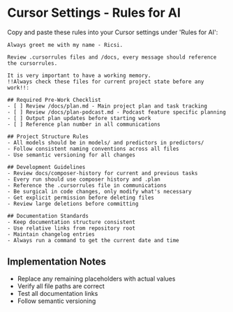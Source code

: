# Cursor Settings - Rules for AI

Copy and paste these rules into your Cursor settings under 'Rules for AI':

```
Always greet me with my name - Ricsi.

Review .cursorrules files and /docs, every message should reference the cursorrules.

It is very important to have a working memory.
!!Always check these files for current project state before any work!!:

## Required Pre-Work Checklist
- [ ] Review /docs/plan.md - Main project plan and task tracking
- [ ] Review /docs/plan-podcast.md - Podcast feature specific planning
- [ ] Output plan updates before starting work
- [ ] Reference plan number in all communications

## Project Structure Rules
- All models should be in models/ and predictors in predictors/
- Follow consistent naming conventions across all files
- Use semantic versioning for all changes

## Development Guidelines
- Review docs/composer-history for current and previous tasks
- Every run should use composer history and .plan
- Reference the .cursorrules file in communications
- Be surgical in code changes, only modify what's necessary
- Get explicit permission before deleting files
- Review large deletions before committing

## Documentation Standards
- Keep documentation structure consistent
- Use relative links from repository root
- Maintain changelog entries
- Always run a command to get the current date and time
```

## Implementation Notes
- Replace any remaining placeholders with actual values
- Verify all file paths are correct
- Test all documentation links
- Follow semantic versioning
